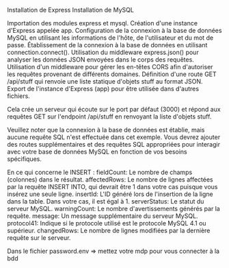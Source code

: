 Installation de Express
Installation de MySQL

Importation des modules express et mysql.
Création d'une instance d'Express appelée app.
Configuration de la connexion à la base de données MySQL en utilisant les informations de l'hôte, de l'utilisateur et du mot de passe.
Établissement de la connexion à la base de données en utilisant connection.connect().
Utilisation du middleware express.json() pour analyser les données JSON envoyées dans le corps des requêtes.
Utilisation d'un middleware pour gérer les en-têtes CORS afin d'autoriser les requêtes provenant de différents domaines.
Définition d'une route GET /api/stuff qui renvoie une liste statique d'objets stuff au format JSON.
Export de l'instance d'Express (app) pour être utilisée dans d'autres fichiers.

Cela crée un serveur qui écoute sur le port par défaut (3000) et répond aux requêtes GET sur l'endpoint /api/stuff en renvoyant la liste d'objets stuff.

Veuillez noter que la connexion à la base de données est établie, mais aucune requête SQL n'est effectuée dans cet exemple. Vous devrez ajouter des routes supplémentaires et des requêtes SQL appropriées pour interagir avec votre base de données MySQL en fonction de vos besoins spécifiques.


En ce qui concerne le INSERT : 
fieldCount: Le nombre de champs (colonnes) dans le résultat.
affectedRows: Le nombre de lignes affectées par la requête INSERT INTO, qui devrait être 1 dans votre cas puisque vous insérez une seule ligne.
insertId: L'ID généré lors de l'insertion de la ligne dans la table. Dans votre cas, il est égal à 1.
serverStatus: Le statut du serveur MySQL.
warningCount: Le nombre d'avertissements générés par la requête.
message: Un message supplémentaire du serveur MySQL.
protocol41: Indique si le protocole utilisé est le protocole MySQL 4.1 ou supérieur.
changedRows: Le nombre de lignes modifiées par la dernière requête sur le serveur.

Dans le fichier password.env => mettez votre mdp pour vous connecter à la bdd